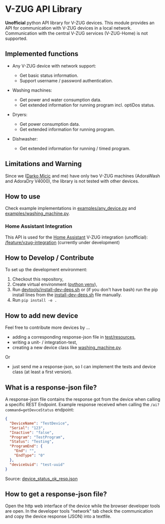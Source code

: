 # V-ZUG API Library

**Unofficial** python API library for V-ZUG devices. This module provides an API for communication with V-ZUG devices in a local network. Communication with the central V-ZUG services (V-ZUG-Home) is not supported.

## Implemented functions

* Any V-ZUG device with network support:
  * Get basic status information.
  * Support username / password authentication.

* Washing machines:
  * Get power and water consumption data.
  * Get extended information for running program incl. optiDos status. 

* Dryers:
  * Get power consumption data.
  * Get extended information for running program. 

* Dishwasher:
  * Get extended information for running / timed program. 

## Limitations and Warning
Since we ([Darko Micic](https://github.com/dmicic) and me) have only two V-ZUG machines (AdoraWash and AdoraDry V4000), the library is not tested with other devices.

## How to use
Check example implementations in [examples/any_device.py](examples/any_device.py) and [examples/washing_machine.py](examples/washing_machine.py).

### Home Assistant Integration
This API is used for the [Home Assistant](https://www.home-assistant.io/) V-ZUG integration (unofficial): [/feature/vzug-integration](https://github.com/mico-micic/core/tree/feature/vzug-integration) (currently under development)

## How to Develop / Contribute
To set up the development environment:

1. Checkout this repository,
2. Create virtual environment ([python venv](https://docs.python.org/3/library/venv.html)),
3. Run [devtools/install-dev-deps.sh](devtools/install-dev-deps.sh) or (if you don't have bash) run the pip install lines from the [install-dev-deps.sh](devtools/install-dev-deps.sh) file manually.
4. Run `pip install -e .` 

## How to add new device
Feel free to contribute more devices by ...
* adding a corresponding response-json file in [test/resources](test/resources),
* writing a unit- / integration-test,
* creating a new device class like [washing_machine.py](vzug/washing_machine.py).

Or
* just send me a response-json, so I can implement the tests and device class (at least a first version).

## What is a response-json file?
A response-json file contains the response got from the device when calling a specific REST Endpoint. Example response received when calling the `/ai?command=getDevceStatus` endpoint: 

```json
{
  "DeviceName": "TestDevice",
  "Serial": "123",
  "Inactive": "false",
  "Program": "TestProgram",
  "Status": "Testing",
  "ProgramEnd": {
    "End": "",
    "EndType": "0"
  },
  "deviceUuid": "test-uuid"
}
```
Source: [device_status_ok_resp.json](test/resources/device_status_ok_resp.json)

## How to get a response-json file?
Open the http web interface of the device while the browser developer tools are open. In the developer tools "network" tab check the communication and copy the device response (JSON) into a textfile. 